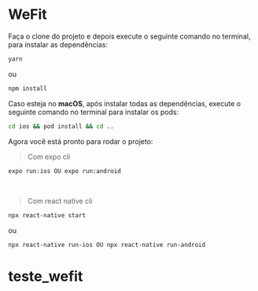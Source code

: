 # WeFit
Faça o clone do projeto e depois execute o seguinte comando no terminal, para instalar as dependências:

```bash
yarn
```
ou
```bash
npm install
```

Caso esteja no **macOS**, após instalar todas as dependências, execute o seguinte comando no terminal para instalar os pods:

```bash
cd ios && pod install && cd ..
```
Agora você está pronto para rodar o projeto:

> Com expo cli

```bash
expo run:ios OU expo run:android
```
</br>

> Com react native cli

```bash
npx react-native start
```
ou

```bash
npx react-native run-ios OU npx react-native run-android
```
# teste_wefit
